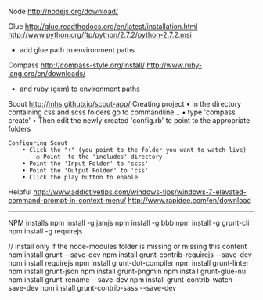 Node
http://nodejs.org/download/


Glue
http://glue.readthedocs.org/en/latest/installation.html
http://www.python.org/ftp/python/2.7.2/python-2.7.2.msi
 - add glue path to environment paths



Compass
http://compass-style.org/install/
http://www.ruby-lang.org/en/downloads/
- and ruby (gem) to environment paths



Scout
http://mhs.github.io/scout-app/
	Creating project
		• In the directory containing css and scss folders go to commandline… 
		• type 'compass create'
		• Then edit the newly created 'config.rb' to point to the appropriate folders
		
	
	Configuring Scout
		• Click the "+" (you point to the folder you want to watch live)
			○ Point  to the 'includes' directory
		• Point the 'Input Folder' to 'scss'
		• Point the 'Output Folder' to 'css'
		• Click the play button to enable



Helpful
http://www.addictivetips.com/windows-tips/windows-7-elevated-command-prompt-in-context-menu/
http://www.rapidee.com/en/download

______________________

NPM installs
npm install -g jamjs 
npm install -g bbb 
npm install -g grunt-cli 
npm install -g requirejs 

// install only if the node-modules folder is missing or missing this content
npm install grunt --save-dev
npm install grunt-contrib-requirejs --save-dev
npm install requirejs
npm install grunt-dot-compiler
npm install grunt-linter
npm install grunt-json
npm install grunt-pngmin
npm install grunt-glue-nu
npm install grunt-rename --save-dev
npm install grunt-contrib-watch --save-dev
npm install grunt-contrib-sass --save-dev
